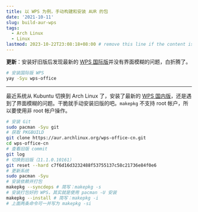 ```yaml
---
title: 以 WPS 为例，手动构建和安装 AUR 的包
date: '2021-10-11'
slug: build-aur-wps
tags:
  - Arch Linux
  - Linux
lastmod: 2023-10-22T23:08:18+08:00 # remove this line if the content is actually changed
---
```


**更新**：安装好旧版后发现最新的 [WPS 国际版](https://aur.archlinux.org/packages/wps-office/)并没有界面模糊的问题，白折腾了。

```bash
# 安装国际版 WPS
yay -Syu wps-office
```

---

最近系统从 Kubuntu 切换到 Arch Linux 了，安装了最新的 [WPS 国内版](https://aur.archlinux.org/packages/wps-office-cn/)，还是遇到了界面模糊的问题。干脆就手动安装旧版的吧。`makepkg` 不支持 root 帐户，所以要使用非 root 帐户操作。

```bash
# 安装 Git
sudo pacman -Syu git
# 获取 PKGBUILD
git clone https://aur.archlinux.org/wps-office-cn.git
cd wps-office-cn
# 查看旧版 commit
git log
# 切换到旧版（11.1.0.10161）
git reset --hard c7f6d16d3232488f53755137c58c21736e84f0e6
# 更新系统
sudo pacman -Syu
# 安装依赖并打包
makepkg --syncdeps # 简写：makepkg -s
# 安装打包好的 WPS，其实就是使用 pacman -U 安装
makepkg --install # 简写：makepkg -i
# 上面两条命令可一并写为 makepkg -si
```
